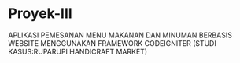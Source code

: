 # Proyek-III
APLIKASI PEMESANAN MENU MAKANAN DAN MINUMAN BERBASIS WEBSITE MENGGUNAKAN FRAMEWORK CODEIGNITER (STUDI KASUS:RUPARUPI HANDICRAFT MARKET)
